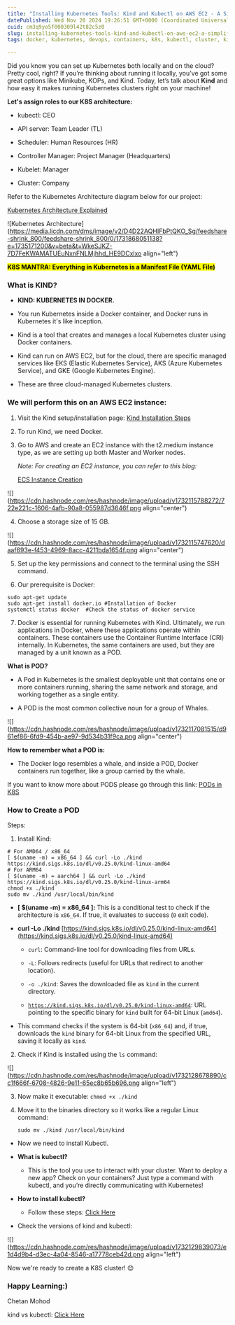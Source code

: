 ```yaml
---
title: "Installing Kubernetes Tools: Kind and Kubectl on AWS EC2 - A Simplified Guide"
datePublished: Wed Nov 20 2024 19:26:51 GMT+0000 (Coordinated Universal Time)
cuid: cm3q9yo5f000309l42t82c5z0
slug: installing-kubernetes-tools-kind-and-kubectl-on-aws-ec2-a-simplified-guide
tags: docker, kubernetes, devops, containers, k8s, kubectl, cluster, kind

---
```


Did you know you can set up Kubernetes both locally and on the cloud? Pretty cool, right? If you’re thinking about running it locally, you’ve got some great options like Minikube, KOPs, and Kind. Today, let’s talk about **Kind** and how easy it makes running Kubernetes clusters right on your machine!

**Let's assign roles to our K8S architecture:**

* kubectl: CEO
    
* API server: Team Leader (TL)
    
* Scheduler: Human Resources (HR)
    
* Controller Manager: Project Manager (Headquarters)
    
* Kubelet: Manager
    
* Cluster: Company
    

Refer to the Kubernetes Architecture diagram below for our project:

[Kubernetes Architecture Explained](https://www.linkedin.com/posts/chetanmohod_kubernetes-k8s-devops-activity-7263981100996153344-D3wy?utm_source=share&utm_medium=member_desktop)

![Kubernetes Architecture](https://media.licdn.com/dms/image/v2/D4D22AQHIFbPtQKO_Sg/feedshare-shrink_800/feedshare-shrink_800/0/1731868051138?e=1735171200&v=beta&t=WkeSJKZ-7D7FeKWAMATUEuNxnFNLMjhhd_HE9DCxlxo align="left")

**<mark>K8S MANTRA: Everything in Kubernetes is a Manifest File (YAML File)</mark>**

### **What is KIND?**

* **KIND: KUBERNETES IN DOCKER.**
    
* You run Kubernetes inside a Docker container, and Docker runs in Kubernetes it's like inception.
    
* Kind is a tool that creates and manages a local Kubernetes cluster using Docker containers.
    
* Kind can run on AWS EC2, but for the cloud, there are specific managed services like EKS (Elastic Kubernetes Service), AKS (Azure Kubernetes Service), and GKE (Google Kubernetes Engine).
    
* These are three cloud-managed Kubernetes clusters.
    

### We will perform this on an AWS EC2 instance:

1. Visit the Kind setup/installation page: [Kind Installation Steps](https://kind.sigs.k8s.io/docs/user/quick-start/#installation)
    
2. To run Kind, we need Docker.
    
3. Go to AWS and create an EC2 instance with the t2.medium instance type, as we are setting up both Master and Worker nodes.
    
    *Note: For creating an EC2 instance, you can refer to this blog:*
    
    [ECS Instance Creation](https://devops-concepts-by-chetan.hashnode.dev/deploy-in-30-minutes-zero-touch-setup-with-jenkins-docker-and-agent-configuration)
    

![](https://cdn.hashnode.com/res/hashnode/image/upload/v1732115788272/722e221c-1606-4afb-90a8-055987d3646f.png align="center")

4. Choose a storage size of 15 GB.
    

![](https://cdn.hashnode.com/res/hashnode/image/upload/v1732115747620/daaf693e-f453-4969-8acc-4211bda1654f.png align="center")

5. Set up the key permissions and connect to the terminal using the SSH command.
    
6. Our prerequisite is Docker:
    

```plaintext
sudo apt-get update
sudo apt-get install docker.io #Installation of Docker
systemctl status docker  #Check the status of docker service
```

7. Docker is essential for running Kubernetes with Kind. Ultimately, we run applications in Docker, where these applications operate within containers. These containers use the Container Runtime Interface (CRI) internally. In Kubernetes, the same containers are used, but they are managed by a unit known as a POD.
    

**What is POD?**

* A Pod in Kubernetes is the smallest deployable unit that contains one or more containers running, sharing the same network and storage, and working together as a single entity.
    
* A POD is the most common collective noun for a group of Whales.
    

![](https://cdn.hashnode.com/res/hashnode/image/upload/v1732117081515/d961ef86-6fd9-454b-ae97-9d534b31f9ca.png align="center")

**How to remember what a POD is:**

* The Docker logo resembles a whale, and inside a POD, Docker containers run together, like a group carried by the whale.
    

If you want to know more about PODS please go through this link: [PODs in K8S](https://www.linkedin.com/posts/chetanmohod_devops-kuberenetes-k8s-activity-7265066940090474496-NKEP?utm_source=share&utm_medium=member_desktop)

### How to Create a POD

Steps:

1. Install Kind:
    

```plaintext
# For AMD64 / x86_64
[ $(uname -m) = x86_64 ] && curl -Lo ./kind https://kind.sigs.k8s.io/dl/v0.25.0/kind-linux-amd64
# For ARM64
[ $(uname -m) = aarch64 ] && curl -Lo ./kind https://kind.sigs.k8s.io/dl/v0.25.0/kind-linux-arm64
chmod +x ./kind
sudo mv ./kind /usr/local/bin/kind
```

* **\[ $(uname -m) = x86\_64 \]:** This is a conditional test to check if the architecture is `x86_64`. If true, it evaluates to success (`0` exit code).
    
* **curl -Lo ./kind** [https://kind.sigs.k8s.io/dl/v0.25.0/kind-linux-amd64](https://kind.sigs.k8s.io/dl/v0.25.0/kind-linux-amd64)
    
    * `curl`: Command-line tool for downloading files from URLs.
        
    * `-L`: Follows redirects (useful for URLs that redirect to another location).
        
    * `-o ./kind`: Saves the downloaded file as `kind` in the current directory.
        
    * [`https://kind.sigs.k8s.io/dl/v0.25.0/kind-linux-amd64`](https://kind.sigs.k8s.io/dl/v0.25.0/kind-linux-amd64): URL pointing to the specific binary for `kind` built for 64-bit Linux (`amd64`).
        
* This command checks if the system is 64-bit (`x86_64`) and, if true, downloads the `kind` binary for 64-bit Linux from the specified URL, saving it locally as `kind`.
    

2. Check if Kind is installed using the `ls` command:
    

![](https://cdn.hashnode.com/res/hashnode/image/upload/v1732128678890/cc1f666f-6708-4826-9e11-65ec8b65b696.png align="left")

3. Now make it executable: `chmod +x ./kind`
    
4. Move it to the binaries directory so it works like a regular Linux command:
    
    `sudo mv ./kind /usr/local/bin/kind`
    

* Now we need to install Kubectl.
    
* **What is kubectl?**
    
    * This is the tool you use to interact with your cluster. Want to deploy a new app? Check on your containers? Just type a command with kubectl, and you’re directly communicating with Kubernetes!
        
* **How to install kubectl?**
    
    * Follow these steps: [Click Here](https://kubernetes.io/docs/tasks/tools/install-kubectl-linux/)
        
* Check the versions of kind and kubectl:
    

![](https://cdn.hashnode.com/res/hashnode/image/upload/v1732129839073/e1d4d9b4-d3ec-4a04-8546-a17778ceb42d.png align="left")

Now we're ready to create a K8S cluster! 😊

### Happy Learning:)

Chetan Mohod

kind vs kubectl: [Click Here](https://www.linkedin.com/posts/chetanmohod_devops-day36-kubernetes-activity-7264690815199821825-iw8P?utm_source=share&utm_medium=member_desktop)